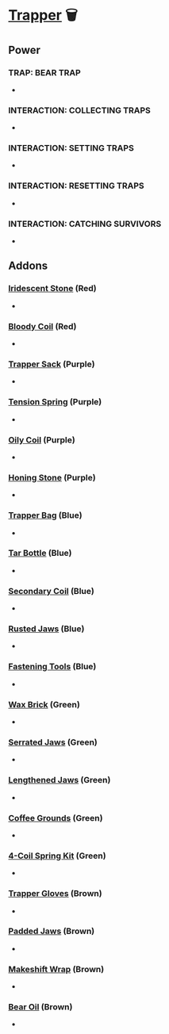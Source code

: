 # [Trapper](<https://deadbydaylight.wiki.gg/wiki/Evan_MacMillan>) 🗑️

## Power

### TRAP: BEAR TRAP

-



### INTERACTION: COLLECTING TRAPS

-


### INTERACTION: SETTING TRAPS

-


### INTERACTION: RESETTING TRAPS

-


### INTERACTION: CATCHING SURVIVORS

-


## Addons

### [Iridescent Stone](<https://deadbydaylight.wiki.gg/wiki/Iridescent_Stone>) (Red)

-


### [Bloody Coil](<https://deadbydaylight.wiki.gg/wiki/Bloody_Coil>) (Red)

-


### [Trapper Sack](<https://deadbydaylight.wiki.gg/wiki/Trapper_Sack>) (Purple)

-


### [Tension Spring](<https://deadbydaylight.wiki.gg/wiki/Tension_Spring>) (Purple)

-


### [Oily Coil](<https://deadbydaylight.wiki.gg/wiki/Oily_Coil>) (Purple)

-


### [Honing Stone](<https://deadbydaylight.wiki.gg/wiki/Honing_Stone>) (Purple)

-


### [Trapper Bag](<https://deadbydaylight.wiki.gg/wiki/Trapper_Bag>) (Blue)

-


### [Tar Bottle](<https://deadbydaylight.wiki.gg/wiki/Tar_Bottle>) (Blue)

-


### [Secondary Coil](<https://deadbydaylight.wiki.gg/wiki/Secondary_Coil>) (Blue)

-


### [Rusted Jaws](<https://deadbydaylight.wiki.gg/wiki/Rusted_Jaws>) (Blue)

-


### [Fastening Tools](<https://deadbydaylight.wiki.gg/wiki/Fastening_Tools>) (Blue)

-


### [Wax Brick](<https://deadbydaylight.wiki.gg/wiki/Wax_Brick>) (Green)

-


### [Serrated Jaws](<https://deadbydaylight.wiki.gg/wiki/Serrated_Jaws>) (Green)

-


### [Lengthened Jaws](<https://deadbydaylight.wiki.gg/wiki/Lengthened_Jaws>) (Green)

- <!-- Now basekit, needs rework -->


### [Coffee Grounds](<https://deadbydaylight.wiki.gg/wiki/Coffee_Grounds>) (Green)

-


### [4-Coil Spring Kit](<https://deadbydaylight.wiki.gg/wiki/4-Coil_Spring_Kit>) (Green)

-


### [Trapper Gloves](<https://deadbydaylight.wiki.gg/wiki/Trapper_Gloves>) (Brown)

-


### [Padded Jaws](<https://deadbydaylight.wiki.gg/wiki/Padded_Jaws>) (Brown)

-


### [Makeshift Wrap](<https://deadbydaylight.wiki.gg/wiki/Makeshift_Wrap>) (Brown)

-


### [Bear Oil](<https://deadbydaylight.wiki.gg/wiki/Bear_Oil>) (Brown)

-
